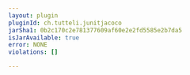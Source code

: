```yaml
---
layout: plugin
pluginId: ch.tutteli.junitjacoco
jarSha1: 0b2c170c2e781377609af60e2e2fd5585e2b7da5
isJarAvailable: true
error: NONE
violations: []

---
```

